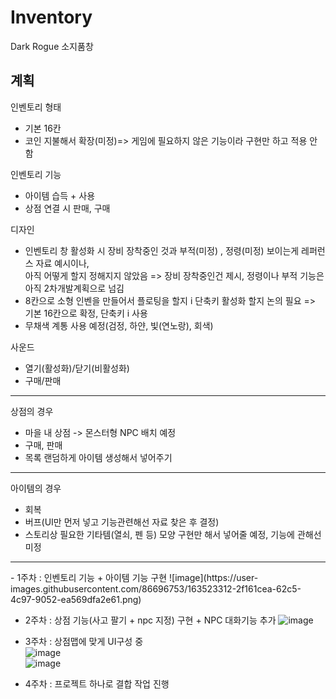 # Inventory
Dark Rogue 소지품창

## 계획
인벤토리 형태
- 기본 16칸
- 코인 지불해서 확장(미정)=> 게임에 필요하지 않은 기능이라 구현만 하고 적용 안함  
  
인벤토리 기능
- 아이템 습득 + 사용
- 상점 연결 시 판매, 구매
  
디자인
- 인벤토리 창 활성화 시 장비 장착중인 것과 부적(미정) , 정령(미정) 보이는게 레퍼런스 자료 예시이나, <br> 아직 어떻게 할지 정해지지 않았음
   => 장비 장착중인건 제시, 정령이나 부적 기능은 아직 2차개발계획으로 넘김
- 8칸으로 소형 인벤을 만들어서 플로팅을 할지 i 단축키 활성화 할지 논의 필요 => 기본 16칸으로 확정, 단축키 i 사용
- 무채색 계통 사용 예정(검정, 하얀, 빛(연노랑), 회색)
  
사운드
- 열기(활성화)/닫기(비활성화)
- 구매/판매

<hr> 

상점의 경우
- 마을 내 상점 -> 몬스터형 NPC  배치 예정
- 구매, 판매 
- 목록 랜덤하게 아이템 생성해서 넣어주기

<hr>

아이템의 경우
- 회복
- 버프(UI만 먼저 넣고 기능관련해선 자료 찾은 후 결정)
- 스토리상 필요한 기타템(열쇠, 펜 등) 모양 구현만 해서 넣어줄 예정, 기능에 관해선 미정 

<hr>  
- 1주차 : 인벤토리 기능 + 아이템 기능 구현  
![image](https://user-images.githubusercontent.com/86696753/163523312-2f161cea-62c5-4c97-9052-ea569dfa2e61.png)
 
- 2주차 : 상점 기능(사고 팔기 + npc 지정) 구현  + NPC 대화기능 추가
![image](https://user-images.githubusercontent.com/86696753/163522698-c135f0c6-af17-42b5-a540-716d41a509d0.png)

  
- 3주차 : 상점맵에 맞게 UI구성 중  
![image](https://user-images.githubusercontent.com/86696753/163521735-9206428d-a379-441a-91a2-693e76122ae8.png)  
![image](https://user-images.githubusercontent.com/86696753/163994080-34daf1de-2f8e-4ea3-b310-d6dc3cd05b92.png)

  
- 4주차 : 프로젝트 하나로 결합 작업 진행  
